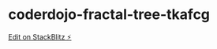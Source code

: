 # coderdojo-fractal-tree-tkafcg

[Edit on StackBlitz ⚡️](https://stackblitz.com/edit/coderdojo-fractal-tree-tkafcg)